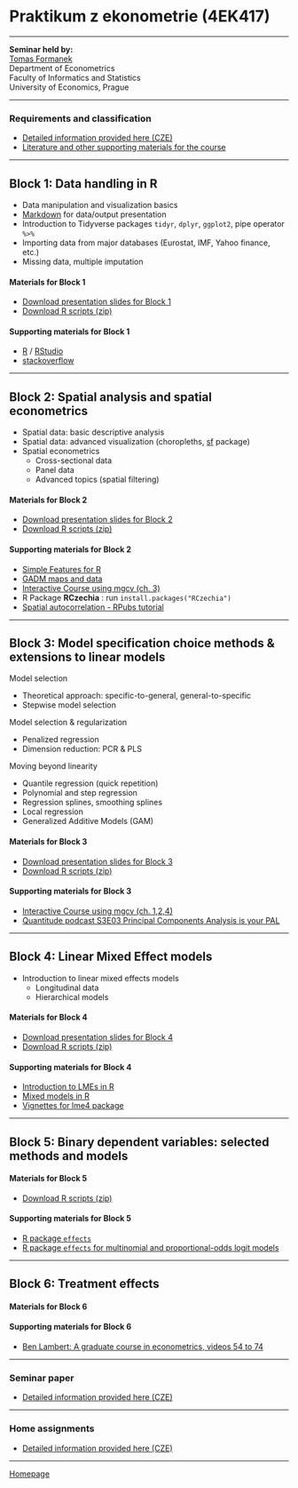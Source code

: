 # Praktikum z ekonometrie (4EK417)

--- 

**Seminar held by:**  
[Tomas Formanek](https://insis.vse.cz/auth/lide/clovek.pl?id=46723)     
Department of Econometrics   
Faculty of Informatics and Statistics  
University of Economics, Prague  

--- 

### Requirements and classification

+ [Detailed information provided here (CZE)](https://formanektomas.github.io/4EK417/CourseClassification.html)
+ [Literature and other supporting materials for the course](https://formanektomas.github.io/4EK417/LiteratureSupport.html)


--- 

## Block 1: Data handling in R

+ Data manipulation and visualization basics
+ [Markdown](https://rstudio.com/wp-content/uploads/2015/02/rmarkdown-cheatsheet.pdf) for data/output presentation  
+ Introduction to Tidyverse packages `tidyr`, `dplyr`, `ggplot2`, pipe operator `%>%`  
+ Importing data from major databases (Eurostat, IMF, Yahoo finance, etc.)  
+ Missing data, multiple imputation  

#### Materials for Block 1  

+ [Download presentation slides for Block 1](https://github.com/formanektomas/4EK417/raw/master/Block1/Block_1.pdf)
+ [Download R scripts (zip)](https://github.com/formanektomas/4EK417/raw/master/Block1/Block1.zip)
  
#### Supporting materials for Block 1  

- [R](https://www.r-project.org/) / [RStudio](https://www.rstudio.com/products/RStudio/)  
- [stackoverflow](https://stackoverflow.com/tags/r/info)  


---

## Block 2: Spatial analysis and spatial econometrics

+ Spatial data: basic descriptive analysis  
+ Spatial data: advanced visualization (choropleths, [sf](https://r-spatial.github.io/sf/) package)  
+ Spatial econometrics  
    + Cross-sectional data  
    + Panel data  
    + Advanced topics (spatial filtering)  

#### Materials for Block 2

+ [Download presentation slides for Block 2](https://github.com/formanektomas/4EK417/raw/master/Block2/Block_2.pdf)  
+ [Download R scripts (zip)](https://github.com/formanektomas/4EK417/raw/master/Block2/Block2.zip)


#### Supporting materials for Block 2

- [Simple Features for R](https://r-spatial.github.io/sf/)  
- [GADM maps and data](https://gadm.org/)  
- [Interactive Course using mgcv (ch. 3)](https://noamross.github.io/gams-in-r-course/)  
- R Package **RCzechia** : run `install.packages("RCzechia")`  
- [Spatial autocorrelation - RPubs tutorial](https://rpubs.com/quarcs-lab/spatial-autocorrelation)


---

## Block 3: Model specification choice methods & extensions to linear models

Model selection  
+ Theoretical approach: specific-to-general, general-to-specific
+ Stepwise model selection

Model selection & regularization  
+ Penalized regression
+ Dimension reduction: PCR & PLS


Moving beyond linearity  
+ Quantile regression (quick repetition)  
+ Polynomial and step regression  
+ Regression splines, smoothing splines    
+ Local regression  
+ Generalized Additive Models (GAM)  
 

#### Materials for Block 3

+ [Download presentation slides for Block 3](https://github.com/formanektomas/4EK417/raw/master/Block3/Block_3.pdf)  
+ [Download R scripts (zip)](https://github.com/formanektomas/4EK417/raw/master/Block3/Block3.zip)
  
#### Supporting materials for Block 3  
  
- [Interactive Course using mgcv (ch. 1,2,4)](https://noamross.github.io/gams-in-r-course/)  
- [Quantitude podcast S3E03 Principal Components Analysis is your PAL](https://quantitudepod.org/s3e03-principal-components-analysis-is-your-pal/)  


---

## Block 4: Linear Mixed Effect models

+ Introduction to linear mixed effects models
    + Longitudinal data  
    + Hierarchical models  

#### Materials for Block 4

+ [Download presentation slides for Block 4](https://github.com/formanektomas/4EK417/raw/master/Block4/Block_4.pdf)  
+ [Download R scripts (zip)](https://github.com/formanektomas/4EK417/raw/master/Block4/Block4.zip)


#### Supporting materials for Block 4

- [Introduction to LMEs in R](https://ourcodingclub.github.io/tutorials/mixed-models/)  
- [Mixed models in R](https://m-clark.github.io/mixed-models-with-R/)  
- [Vignettes for lme4 package](https://cran.r-project.org/web/packages/lme4/vignettes/)  


--- 

## Block 5: Binary dependent variables: selected methods and models

#### Materials for Block 5

+ [Download R scripts (zip)](https://github.com/formanektomas/4EK417/raw/master/Block5/Block5.zip)  

#### Supporting materials for Block 5

- [R package `effects`](https://www.jstatsoft.org/article/view/v087i09)  
- [R package `effects` for multinomial and proportional-odds logit models](https://www.jstatsoft.org/article/view/v032i01) 

--- 

## Block 6: Treatment effects


#### Materials for Block 6


#### Supporting materials for Block 6

- [Ben Lambert: A graduate course in econometrics, videos 54 to 74](https://www.youtube.com/watch?v=Sqy_b5OSiXw&list=PLwJRxp3blEvaxmHgI2iOzNP6KGLSyd4dz&index=55)  

---


### Seminar paper

+ [Detailed information provided here (CZE)](https://formanektomas.github.io/4EK417/SeminarPaper.html)

---

### Home assignments

+ [Detailed information provided here (CZE)](https://formanektomas.github.io/4EK417/Homeworks.html)

---

[Homepage](https://formanektomas.github.io/4EK417/)
